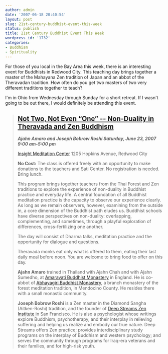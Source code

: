 ```yaml
---
author: admin
date: '2007-06-18 20:40:54'
layout: post
slug: 21st-century-buddhist-event-this-week
status: publish
title: 21st Century Buddhist Event This Week
wordpress_id: '1732'
categories:
- Buddhism
- Spirituality
---
```

For those of you local in the Bay Area this week, there is an interesting event for Buddhists in Redwood City. This teaching day brings together a master of the Mahayana Zen tradition of Japan and an abbot of the Theravadan tradition. How often do you get two masters of two very different traditions together to teach?

I'm in Ohio from Wednesday through Sunday for a short retreat. If I wasn't going to be out there, I would definitely be attending this event.
<blockquote>
<h2><a href="http://www.sati.org/">Not Two, Not Even “One” -- Non-Duality in Theravada and Zen Buddhism</a></h2>
<strong><em>Ajahn Amaro and Joseph Bobrow Roshi
Saturday, June 23, 2007
9:00 am-5:00 pm</em></strong>

<a href="http://www.insightmeditationcenter.org/imc-directions.html">Insight Meditation Center</a>
1205 Hopkins Avenue, Redwood City

<strong>No Cost:</strong> The class is offered freely with an opportunity to make donations to the teachers and Sati Center.
No registration is needed. Bring lunch.

This program brings together teachers from the Thai Forest and Zen            traditions to explore the experience of non-duality in Buddhist practice            and everyday life. A central foundation of all Buddhist meditation practice            is the capacity to observe our experience clearly. As long as we remain            observers, however, examining from the outside in, a core dimension            of the Buddhist path eludes us. Buddhist schools have diverse perspectives            on non-duality: overlapping, complementing, and sometimes, through a            playful exploration of differences, cross-fertilizing one another.

The day will consist of Dharma talks, meditation practice and the opportunity            for dialogue and questions.

Theravada monks eat only what is offered to them, eating their last            daily meal before noon. You are welcome to bring food to offer on this            day.

<strong>Ajahn Amaro</strong> trained in Thailand with Ajahn Chah and            with Ajahn Sumedho, at <a href="http://www.amaravati.org/abmnew/index.php">Amaravati            Buddhist Monastery</a> in England. He is co-abbot of <a href="http://www.abhayagiri.org/">Abhayagiri            Buddhist Monastery</a>, a branch monastery of the forest meditation            tradition, in Mendocino County. He resides there with a small monastic            community.

<strong>Joseph Bobrow Roshi</strong> is a Zen master in the Diamond            Sangha (Aitken-Roshi) tradition, and the founder of <a href="http://deepstreams.org/">Deep            Streams Zen Institute </a>in San Francisco. He is also a psychologist            whose writings explore Buddhism, psychotherapy, and their interplay            in relieving suffering and helping us realize and embody our true nature.            Deep Streams offers Zen practice; provides interdisciplinary study programs            on the interplay of Buddhism and western psychology; and serves the            community through programs for Iraq-era veterans and their families,            and for high-risk youth.</blockquote>
